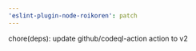 ```yaml
---
'eslint-plugin-node-roikoren': patch
---
```


chore(deps): update github/codeql-action action to v2
